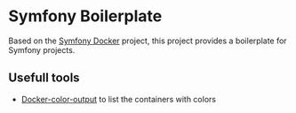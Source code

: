 # Symfony Boilerplate

Based on the [Symfony Docker](https://github.com/dunglas/symfony-docker) project, this project provides a boilerplate for Symfony projects.

## Usefull tools

* [Docker-color-output](https://github.com/devemio/docker-color-output) to list the containers with colors
